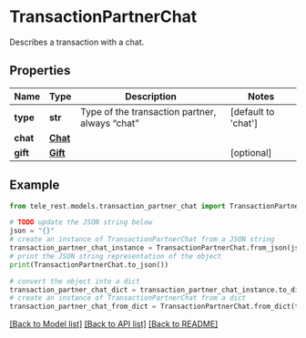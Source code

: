 # TransactionPartnerChat

Describes a transaction with a chat.

## Properties

Name | Type | Description | Notes
------------ | ------------- | ------------- | -------------
**type** | **str** | Type of the transaction partner, always “chat” | [default to 'chat']
**chat** | [**Chat**](Chat.md) |  | 
**gift** | [**Gift**](Gift.md) |  | [optional] 

## Example

```python
from tele_rest.models.transaction_partner_chat import TransactionPartnerChat

# TODO update the JSON string below
json = "{}"
# create an instance of TransactionPartnerChat from a JSON string
transaction_partner_chat_instance = TransactionPartnerChat.from_json(json)
# print the JSON string representation of the object
print(TransactionPartnerChat.to_json())

# convert the object into a dict
transaction_partner_chat_dict = transaction_partner_chat_instance.to_dict()
# create an instance of TransactionPartnerChat from a dict
transaction_partner_chat_from_dict = TransactionPartnerChat.from_dict(transaction_partner_chat_dict)
```
[[Back to Model list]](../README.md#documentation-for-models) [[Back to API list]](../README.md#documentation-for-api-endpoints) [[Back to README]](../README.md)


